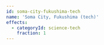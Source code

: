 ```yaml
---
id: soma-city-fukushima-tech
name: 'Soma City, Fukushima (tech)'
effects:
  - categoryId: science-tech
    fraction: 1
---
```

